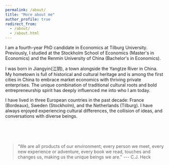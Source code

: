 ```yaml
---
permalink: /about/
title: "More about me"
author_profile: true
redirect_from: 
  - /about/
  - /about.html
---
```


I am a fourth-year PhD candidate in Economics at Tilburg University. Previously, I studied at the Stockholm School of Economics (Master's in Economics) and the Renmin University of China (Bachelor's in Economics). 

I was born in Jiangyin(江阴), a town alongside the Yangtze River in China. My hometown is full of historical and cultural heritage and is among the first cities in China to embrace market economics with thriving private enterprises. The unique combination of traditional cultural roots and bold entrepreneurship spirit has deeply influenced me into who I am today.

I have lived in three European countries in the past decade: France (Bordeaux), Sweden (Stockholm), and the Netherlands (Tilburg). I have always enjoyed experiencing cultural differences, the collision of ideas, and conversations with diverse beings.

<br>
<br>
<br>


> “We are all products of our environment; every person we meet, every new experience or adventure, every book we read, touches and changes us, making us the unique beings we are.” --- C.J. Heck

